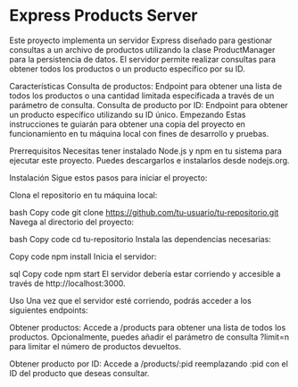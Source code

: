 # Express Products Server
Este proyecto implementa un servidor Express diseñado para gestionar consultas a un archivo de productos utilizando la clase ProductManager para la persistencia de datos. El servidor permite realizar consultas para obtener todos los productos o un producto específico por su ID.

Características
Consulta de productos: Endpoint para obtener una lista de todos los productos o una cantidad limitada especificada a través de un parámetro de consulta.
Consulta de producto por ID: Endpoint para obtener un producto específico utilizando su ID único.
Empezando
Estas instrucciones te guiarán para obtener una copia del proyecto en funcionamiento en tu máquina local con fines de desarrollo y pruebas.

Prerrequisitos
Necesitas tener instalado Node.js y npm en tu sistema para ejecutar este proyecto. Puedes descargarlos e instalarlos desde nodejs.org.

Instalación
Sigue estos pasos para iniciar el proyecto:

Clona el repositorio en tu máquina local:

bash
Copy code
git clone https://github.com/tu-usuario/tu-repositorio.git
Navega al directorio del proyecto:

bash
Copy code
cd tu-repositorio
Instala las dependencias necesarias:

Copy code
npm install
Inicia el servidor:

sql
Copy code
npm start
El servidor debería estar corriendo y accesible a través de http://localhost:3000.

Uso
Una vez que el servidor esté corriendo, podrás acceder a los siguientes endpoints:

Obtener productos: Accede a /products para obtener una lista de todos los productos. Opcionalmente, puedes añadir el parámetro de consulta ?limit=n para limitar el número de productos devueltos.

Obtener producto por ID: Accede a /products/:pid reemplazando :pid con el ID del producto que deseas consultar.
